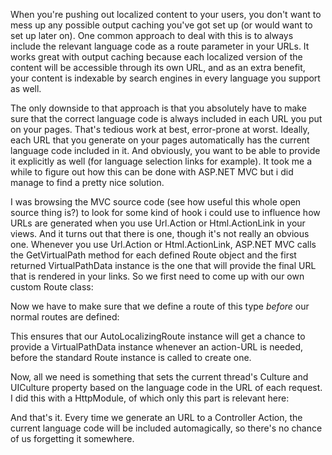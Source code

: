 When you're pushing out localized content to your users, you don't want to mess up any possible output caching you've got set up (or would want to set up later on).  One common approach to deal with this is to always include the relevant language code as a route parameter in your URLs.  It works great with output caching because each localized version of the content will be accessible through its own URL, and as an extra benefit, your content is indexable by search engines in every language you support as well.

The only downside to that approach is that you absolutely have to make sure that the correct language code is always included in each URL you put on your pages. That's tedious work at best, error-prone at worst. Ideally, each URL that you generate on your pages automatically has the current language code included in it.  And obviously, you want to be able to provide it explicitly as well (for language selection links for example).  It took me a while to figure out how this can be done with ASP.NET MVC but i did manage to find a pretty nice solution.  

I was browsing the MVC source code (see how useful this whole open source thing is?) to look for some kind of hook i could use to influence how URLs are generated when you use Url.Action or Html.ActionLink in your views.  And it turns out that there is one, though it's not really an obvious one.  Whenever you use Url.Action or Html.ActionLink, ASP.NET MVC calls the GetVirtualPath method for each defined Route object and the first returned VirtualPathData instance is the one that will provide the final URL that is rendered in your links.  So we first need to come up with our own custom Route class:

<script src="https://gist.github.com/3728767.js?file=s1.cs"></script>

Now we have to make sure that we define a route of this type <em>before</em> our normal routes are defined:

<script src="https://gist.github.com/3728767.js?file=s2.cs"></script>

This ensures that our AutoLocalizingRoute instance will get a chance to provide a VirtualPathData instance whenever an action-URL is needed, before the standard Route instance is called to create one.

Now, all we need is something that sets the current thread's Culture and UICulture property based on the language code in the URL of each request.  I did this with a HttpModule, of which only this part is relevant here:

<script src="https://gist.github.com/3728767.js?file=s3.cs"></script>

And that's it.  Every time we generate an URL to a Controller Action, the current language code will be included automagically, so there's no chance of us forgetting it somewhere.